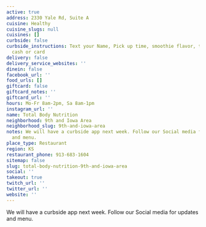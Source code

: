 ```yaml
---
active: true
address: 2330 Yale Rd, Suite A
cuisine: Healthy
cuisine_slugs: null
cuisines: []
curbside: false
curbside_instructions: Text your Name, Pick up time, smoothie flavor, tea flavor,
  cash or card
delivery: false
delivery_service_websites: ''
dinein: false
facebook_url: ''
food_urls: []
giftcard: false
giftcard_notes: ''
giftcard_url: ''
hours: Mo-Fr 8am-2pm, Sa 8am-1pm
instagram_url: ''
name: Total Body Nutrition
neighborhood: 9th and Iowa Area
neighborhood_slug: 9th-and-iowa-area
notes: We will have a curbside app next week. Follow our Social media for updates
  and menu.
place_type: Restaurant
region: KS
restaurant_phone: 913-683-1604
sitemap: false
slug: total-body-nutrition-9th-and-iowa-area
social: ''
takeout: true
twitch_url: ''
twitter_url: ''
website: ''
---
```


We will have a curbside app next week. Follow our Social media for updates and menu.